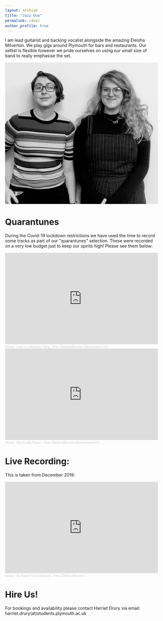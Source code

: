 ```yaml
---
layout: archive
title: "Jazz Duo"
permalink: /duo/
author_profile: true
---
```

I am lead guitarist and backing vocalist alongside the amazing Eleisha Milverton. We play gigs around Plymouth for bars and restaurants. Our setlist is flexible however we pride ourselves on using our small size of band to really emphasise the set.

![Image](https://github.com/hazza-music/hazza-music.github.io/blob/master/images/duoimage.jpg)


Quarantunes
======

During the Covid-19 lockdown restrictions we have used the time to record some tracks as part of our "quarantunes" selection. These were recorded on a very low budget just to keep our spirits high! Please see them below:
<iframe width="100%" height="300" scrolling="no" frameborder="no" allow="autoplay" src="https://w.soundcloud.com/player/?url=https%3A//api.soundcloud.com/tracks/822927277&color=%23ff5500&auto_play=false&hide_related=false&show_comments=true&show_user=true&show_reposts=false&show_teaser=true&visual=true"></iframe><div style="font-size: 10px; color: #cccccc;line-break: anywhere;word-break: normal;overflow: hidden;white-space: nowrap;text-overflow: ellipsis; font-family: Interstate,Lucida Grande,Lucida Sans Unicode,Lucida Sans,Garuda,Verdana,Tahoma,sans-serif;font-weight: 100;"><a href="https://soundcloud.com/harriet-drury-1" title="Hazza" target="_blank" style="color: #cccccc; text-decoration: none;">Hazza</a> · <a href="https://soundcloud.com/harriet-drury-1/love-is-a-beautiful-thing-feat-eleisha-milvertonquarantunes-2" title="Love is a Beautiful Thing - Feat. Eleisha Milverton (Quarantunes #2)" target="_blank" style="color: #cccccc; text-decoration: none;">Love is a Beautiful Thing - Feat. Eleisha Milverton (Quarantunes #2)</a></div>

<iframe width="100%" height="300" scrolling="no" frameborder="no" allow="autoplay" src="https://w.soundcloud.com/player/?url=https%3A//api.soundcloud.com/tracks/786962416&color=%23ff5500&auto_play=false&hide_related=false&show_comments=true&show_user=true&show_reposts=false&show_teaser=true&visual=true"></iframe><div style="font-size: 10px; color: #cccccc;line-break: anywhere;word-break: normal;overflow: hidden;white-space: nowrap;text-overflow: ellipsis; font-family: Interstate,Lucida Grande,Lucida Sans Unicode,Lucida Sans,Garuda,Verdana,Tahoma,sans-serif;font-weight: 100;"><a href="https://soundcloud.com/harriet-drury-1" title="Hazza" target="_blank" style="color: #cccccc; text-decoration: none;">Hazza</a> · <a href="https://soundcloud.com/harriet-drury-1/say-a-little-prayer-feat-eleisha-milverton" title="Say a Little Prayer - Feat. Eleisha Milverton (Quarantunes #1)" target="_blank" style="color: #cccccc; text-decoration: none;">Say a Little Prayer - Feat. Eleisha Milverton (Quarantunes #1)</a></div>


Live Recording:
======

This is taken from December 2019:
<iframe width="100%" height="300" scrolling="no" frameborder="no" allow="autoplay" src="https://w.soundcloud.com/player/?url=https%3A//api.soundcloud.com/tracks/729639745&color=%23ff5500&auto_play=false&hide_related=false&show_comments=true&show_user=true&show_reposts=false&show_teaser=true&visual=true"></iframe><div style="font-size: 10px; color: #cccccc;line-break: anywhere;word-break: normal;overflow: hidden;white-space: nowrap;text-overflow: ellipsis; font-family: Interstate,Lucida Grande,Lucida Sans Unicode,Lucida Sans,Garuda,Verdana,Tahoma,sans-serif;font-weight: 100;"><a href="https://soundcloud.com/harriet-drury-1" title="Hazza" target="_blank" style="color: #cccccc; text-decoration: none;">Hazza</a> · <a href="https://soundcloud.com/harriet-drury-1/no-room-for-doubt" title="No Room For Doubt(Live) - Feat. Eleisha Milverton" target="_blank" style="color: #cccccc; text-decoration: none;">No Room For Doubt(Live) - Feat. Eleisha Milverton</a></div>


Hire Us!
======

For bookings and availability please contact Harriet Drury via email: harriet.drury(at)students.plymouth.ac.uk
